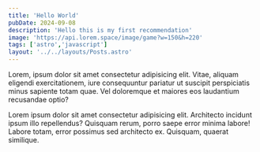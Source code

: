 ```yaml
---
title: 'Hello World'
pubDate: 2024-09-08
description: 'Hello this is my first recommendation'
image: 'https://api.lorem.space/image/game?w=150&h=220'
tags: ['astro','javascript']
layout: '../../layouts/Posts.astro'
---
```


Lorem, ipsum dolor sit amet consectetur adipisicing elit. Vitae, aliquam eligendi exercitationem, iure consequuntur pariatur ut suscipit perspiciatis minus sapiente totam quae. Vel doloremque et maiores eos laudantium recusandae optio?

Lorem ipsum dolor sit amet consectetur adipisicing elit. Architecto incidunt ipsum illo repellendus? Quisquam rerum, porro saepe error minima labore! Labore totam, error possimus sed architecto ex. Quisquam, quaerat similique.